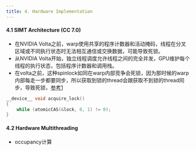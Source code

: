 ```yaml
---
title: 4. Hardware Implementation
---
```


#### 4.1 SIMT Architecture (CC 7.0)
- 在NVIDIA Volta之前，warp使用共享的程序计数器和活动掩码，线程在分叉区域或不同执行状态时无法相互通信或交换数据，可能导致死锁。
- 从NVIDIA Volta开始，独立线程调度允许线程之间的完全并发，GPU维护每个线程的执行状态，包括程序计数器和调用栈。
- 在volta之前，这种spinlock如同在warp内部竞争会死锁，因为那时候的warp内部每走一步都要同步，所以获取到锁的thread会跟获取不到锁的thread同步，导致死锁，[参考1](https://stackoverflow.com/questions/59153149/correct-implementation-of-spin-lock-in-cuda)
 ```C++
 __device__ void acquire_lock() 
 { 
	 while (atomicCAS(&lock, 0, 1) != 0);
 }
  ```
#### 4.2 Hardware Multithreading
- occupancy计算


